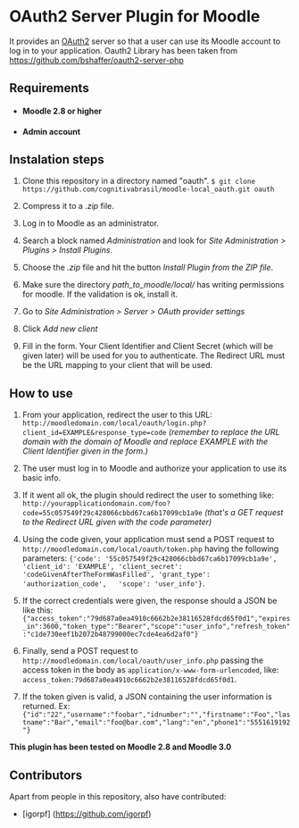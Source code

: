 # OAuth2 Server Plugin for Moodle

It provides an [OAuth2](https://tools.ietf.org/html/rfc6749 "RFC6749") server so that a user can use its Moodle account to log in to your application.
Oauth2 Library has been taken from https://github.com/bshaffer/oauth2-server-php

## Requirements
* #### Moodle 2.8 or higher
* #### Admin account

## Instalation steps
1. Clone this repository in a directory named "oauth".  `$ git clone https://github.com/cognitivabrasil/moodle-local_oauth.git oauth`

2. Compress it to a _.zip_ file.

3. Log in to Moodle as an administrator.

4. Search a block named _Administration_ and look for _Site Administration > Plugins > Install Plugins_.

5. Choose the _.zip_ file and hit the button _Install Plugin from the ZIP file_.

6. Make sure the directory *path_to_moodle/local/* has writing permissions for moodle. If the validation is ok, install it.

7. Go to *Site Administration > Server > OAuth provider settings*

8. Click *Add new client*

9. Fill in the form. Your Client Identifier and Client Secret (which will be given later) will be used for you to authenticate. The Redirect URL must be the URL mapping to your client that will be used.

## How to use

1. From your application, redirect the user to this URL: `http://moodledomain.com/local/oauth/login.php?client_id=EXAMPLE&response_type=code` *(remember to replace the URL domain with the domain of Moodle and replace EXAMPLE with the Client Identifier given in the form.)*

2. The user must log in to Moodle and authorize your application to use its basic info.

3. If it went all ok, the plugin should redirect the user to something like: `http://yourapplicationdomain.com/foo?code=55c057549f29c428066cbbd67ca6b17099cb1a9e` *(that's a GET request to the Redirect URL given with the code parameter)*

4. Using the code given, your application must send a POST request to `http://moodledomain.com/local/oauth/token.php`  having the following parameters: `{'code': '55c057549f29c428066cbbd67ca6b17099cb1a9e', 'client_id': 'EXAMPLE', 'client_secret': 'codeGivenAfterTheFormWasFilled', 'grant_type': 'authorization_code',   'scope': 'user_info'}`.

5. If the correct credentials were given, the response should a JSON be like this: `{"access_token":"79d687a0ea4910c6662b2e38116528fdcd65f0d1","expires_in":3600,"token_type":"Bearer","scope":"user_info","refresh_token":"c1de730eef1b2072b48799000ec7cde4ea6d2af0"}`

6. Finally, send a POST request to `http://moodledomain.com/local/oauth/user_info.php` passing the access token in the body as `application/x-www-form-urlencoded`, like: `access_token:79d687a0ea4910c6662b2e38116528fdcd65f0d1`.

7. If the token given is valid, a JSON containing the user information is returned. Ex: `{"id":"22","username":"foobar","idnumber":"","firstname":"Foo","lastname":"Bar","email":"foo@bar.com","lang":"en","phone1":"5551619192"}`



**This plugin has been tested on Moodle 2.8 and Moodle 3.0**


## Contributors
Apart from people in this repository, also have contributed:

- [igorpf] (https://github.com/igorpf)

